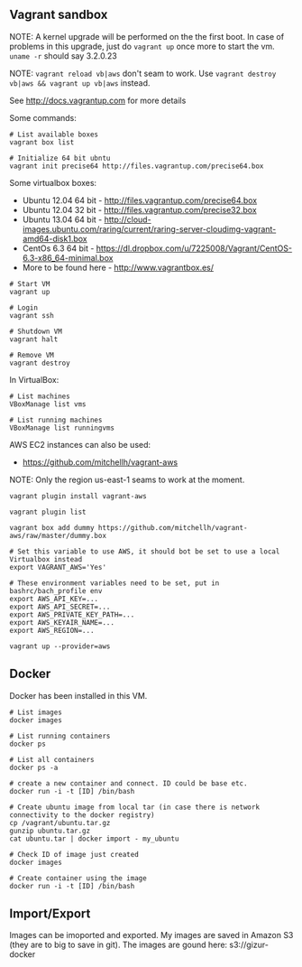 Vagrant sandbox
---------------

NOTE: A kernel upgrade will be performed on the the first boot. In case of problems
in this upgrade, just do `vagrant up` once more to start the vm. `uname -r` should
say 3.2.0.23

NOTE: `vagrant reload vb|aws` don't seam to work. Use `vagrant destroy vb|aws && vagrant up vb|aws` instead.


See http://docs.vagrantup.com for more details


Some commands:

```
# List available boxes
vagrant box list

# Initialize 64 bit ubntu
vagrant init precise64 http://files.vagrantup.com/precise64.box
```

Some virtualbox boxes:

 * Ubuntu 12.04 64 bit - http://files.vagrantup.com/precise64.box
 * Ubuntu 12.04 32 bit - http://files.vagrantup.com/precise32.box
 * Ubuntu 13.04 64 bit - http://cloud-images.ubuntu.com/raring/current/raring-server-cloudimg-vagrant-amd64-disk1.box
 * CentOs 6.3 64 bit   - https://dl.dropbox.com/u/7225008/Vagrant/CentOS-6.3-x86_64-minimal.box
 * More to be found here - http://www.vagrantbox.es/



```
# Start VM
vagrant up

# Login
vagrant ssh

# Shutdown VM
vagrant halt

# Remove VM
vagrant destroy
```


In VirtualBox:

```
# List machines
VBoxManage list vms

# List running machines
VBoxManage list runningvms
```


AWS EC2 instances can also be used:

 * https://github.com/mitchellh/vagrant-aws


NOTE: Only the region us-east-1 seams to work at the moment.

```
vagrant plugin install vagrant-aws

vagrant plugin list

vagrant box add dummy https://github.com/mitchellh/vagrant-aws/raw/master/dummy.box

# Set this variable to use AWS, it should bot be set to use a local Virtualbox instead
export VAGRANT_AWS='Yes'

# These environment variables need to be set, put in bashrc/bach_profile env 
export AWS_API_KEY=...
export AWS_API_SECRET=...
export AWS_PRIVATE_KEY_PATH=...
export AWS_KEYAIR_NAME=...
export AWS_REGION=...

vagrant up --provider=aws
```



Docker
-----


Docker has been installed in this VM.


```
# List images
docker images

# List running containers
docker ps

# List all containers
docker ps -a

# create a new container and connect. ID could be base etc.
docker run -i -t [ID] /bin/bash

# Create ubuntu image from local tar (in case there is network connectivity to the docker registry)
cp /vagrant/ubuntu.tar.gz
gunzip ubuntu.tar.gz
cat ubuntu.tar | docker import - my_ubuntu 

# Check ID of image just created
docker images

# Create container using the image
docker run -i -t [ID] /bin/bash
```


## Import/Export

Images can be imoported and exported. My images are saved in Amazon S3 (they are to big to save in git).
The images are gound here: s3://gizur-docker


